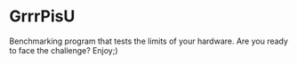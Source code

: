 # GrrrPisU
Benchmarking program that tests the limits of your hardware. Are you ready to face the challenge? Enjoy;)
